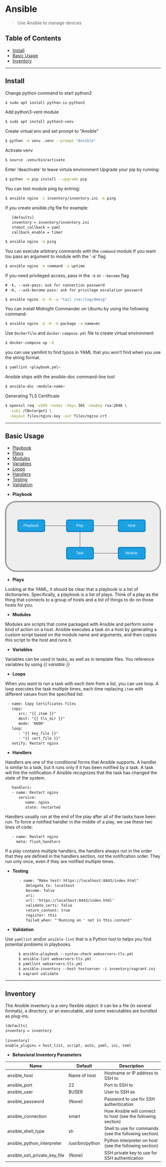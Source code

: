 # Ansible

> Use Ansible to manage devices

## Table of Contents

- [Install](#install)
- [Basic Usage](#basic-usage)
- [Inventory](#inventory)

---
## Install

Change python command to start python3
   ```sh
   $ sudo apt install python-is-python3
   ```

Add python3-vent module
   ```sh
   $ sudo apt install python3-venv
   ```

Create virtual env and set prompt to "Ansible"
   ```sh
   $ python -m venv .venv --prompt "Ansible"
   ```
Activate venv
   ```sh
   $ source .venv/bin/activate
   ```
Enter 'deactivate' to leave virtula environment
Upgrade your pip by running:
   ```sh
   $ python -m pip install --upgrade pip
   ```
You can test module ping by entring:
   ```sh
   $ ansible nginx -i inventory/inventory.ini -m ping
   ```
If you create ansible.cfg file for example:

   ```
      [defaults]
      inventory = inventory/inventory.ini
      stdout_callback = yaml
      callback_enable = timer
   ```
   ```sh
   $ ansible nginx -m ping
   ```
You can execute arbitrary commands with the `command` module
If you want tou pass an argument to module with the '-a' flag
   ```sh
   $ ansible nginx -m command -a uptime
   ```
If you need privileged access, pass in the `-b` or `--become` flag

    # -k, --ask-pass: ask for connection password
    # -K, --ask-become-pass: ask for privilege escalation password

   ```sh
   $ ansible nginx -b -K -a "tail /var/log/dmesg" 
   ```
You can install Midnight Commander on Ubuntu by using the following command:
   ```sh
   $ ansible nginx -b -K -m package -a name=mc
   ```
Use `Dockerfile` and `docker-compose.yml` file to create virtual environment
   ```sh
   $ docker-compose up -d
   ```
you can use yamllint to find typos in YAML that you won’t find when you use the string format.
   ```sh
   $ yamllint <playbook.yml>
   ```
Ansible ships with the ansible-doc command-line tool
   ```sh
   $ ansible-doc <module-name>
   ```
Generating TLS Certificate
   ```sh
   $ openssl req -x509 -nodes -days 365 -newkey rsa:2048 \
     -subj /CN=target1 \
     -keyout files/nginx.key -out files/nginx.crt
   ```
---
## Basic Usage

- [Playbook](#Playbook)
- [Plays](#Plays)
- [Modules](#Modules)
- [Variables](#Variables)
- [Loops](#Loops)
- [Handlers](#Handlers)
- [Testing](#Testing)
- [Validation](#Validation)

* **Playbook**

![Playbook](https://github.com/sjstanev/ansible_book/blob/febe60b9572588f6c722c942775efe9044fe6dfd/images/playbook.png?raw=true)

  * **Plays**

Looking at the YAML, it should be clear that a playbook is a list of dictionaries. 
Specifically, a playbook is a list of plays. 
Think of a play as the thing that connects to a group of hosts and a list of things to do on those hosts for you. 


* **Modules**

Modules are scripts that come packaged with Ansible and perform some kind of action on a host. 
Ansible executes a task on a host by generating a custom script based on the module name and arguments, 
and then copies this script to the host and runs it.

* **Variables**

Variables can be used in tasks, as well as in template files. You reference variables by using *{{ variable }}*

<a name="loops"></a>
* **Loops**

When you want to run a task with each item from a list, you can use loop. A loop executes the task multiple times, each time replacing `item` with different values from the specified list:
   ```
    - name: Copy Certificates files
      copy:
         src: "{{ item }}"
         dest: "{{ tls_dir }}"
         mode: '0600'
      loop:
         - "{{ key_file }}"
         - "{{ cert_file }}"
      notify: Restart nginx
   ```

* **Handlers**

Handlers are one of the conditional forms that Ansible supports. A handler is similar to a task, but it runs only if it has been notified by a task. 
A task will fire the notification if Ansible recognizes that the task has changed the state of the system.
   ```
      handlers:
      - name: Restart nginx
         service:
            name: nginx
            state: restarted
   ```
Handlers usually run at the end of the play after all of the tasks have been run. To force a notified handler in the middle of a play, we use these two lines of code:
   ```
      - name: Restart nginx
        meta: flush_handlers
   ```
If a play contains multiple handlers, the handlers always run in the order that they are defined in the handlers section, not the notification order. 
They run only once, even if they are notified multiple times.

* **Testing**

   ```
      - name: "Make test! https://localhost:8443/index.html"
         delegate_to: localhost
         become: false
         uri:
         url: 'https://localhost:8443/index.html'
         validate_certs: false
         return_content: true
         register: this
         failed_when: "'Running on ' not in this.content"
   ```

* **Validation**

Use `yamllint` and|or `ansible-lint` that is a Python tool to helps you find potential problems in playbooks.
   ```
         $ ansible-playbook --syntax-check webservers-tls.yml
         $ ansible-lint webservers-tls.yml
         $ yamllint webservers-tls.yml
         $ ansible-inventory --host testserver -i inventory/vagrant.ini
         $ vagrant validate
   ```
---
## Inventory

The Ansible inventory is a very flexible object: it can be a file (in several formats), a directory, or an executable, and some executables are bundled as plug-ins.
   ```
   [defaults]
   inventory = inventory

   [inventory]
   enable_plugins = host_list, script, auto, yaml, ini, toml
   ```
* **Behavioral Inventory Parameters**

| Name | Default | Description |
| -----| ------- | ----------- |
| ansible_host | Name of host | Hostname or IP address to SSH to |
| ansible_port | 22 | Port to SSH to |
| ansible_user | $USER | User to SSH as |
| ansible_password | (None) |	Password to use for SSH authentication |
| ansible_connection |smart | How Ansible will connect to host (see the following section) |
| ansible_shell_type | sh | Shell to use for commands (see the following section) |
| ansible_python_interpreter | /usr/bin/python | Python interpreter on host (see the following section) |
| ansible_ssh_private_key_file | (None) | SSH private key to use for SSH authentication |
